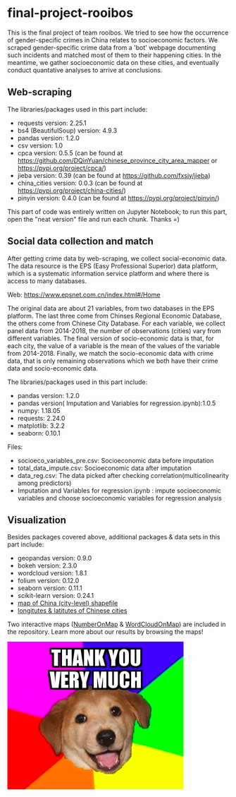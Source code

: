 # final-project-rooibos
This is the final project of team rooibos. We tried to see how the occurrence of gender-specific crimes in China relates to socioeconomic factors. We scraped gender-specific crime data from a 'bot' webpage documenting such incidents and matched most of them to their happening cities. In the meantime, we gather socioeconomic data on these cities, and eventually conduct quantative analyses to arrive at conclusions.

## Web-scraping
The libraries/packages used in this part include:
- requests version: 2.25.1
- bs4 (BeautifulSoup) version: 4.9.3
- pandas version: 1.2.0
- csv version: 1.0
- cpca version: 0.5.5 (can be found at https://github.com/DQinYuan/chinese_province_city_area_mapper or https://pypi.org/project/cpca/)
- jieba version: 0.39 (can be found at https://github.com/fxsjy/jieba)
- china_cities version: 0.0.3 (can be found at https://pypi.org/project/china-cities/)
- pinyin version: 0.4.0 (can be found at https://pypi.org/project/pinyin/)

This part of code was entirely written on Jupyter Notebook; to run this part, open the "neat version" file and run each chunk. Thanks =)

## Social data collection and match
After getting crime data by web-scraping, we collect social-economic data. The data resource is the EPS (Easy Professional Superior) data platform, which is a systematic information service platform and where there is access to many databases. 

Web: https://www.epsnet.com.cn/index.html#/Home

The original data are about 21 variables, from two databases in the EPS platform. The last three come from Chinses Regional Economic Database, the others come from Chinese City Database. For each variable, we collect panel data from 2014-2018, the number of observations (cities) vary from different variables.
The final version of socio-economic data is that, for each city, the value of a variable is the mean of the values of the variable from 2014-2018.
Finally, we match the socio-economic data with crime data, that is only remaining observations which we both have their crime data and socio-economic data.

The libraries/packages used in this part include:
- pandas version: 1.2.0
- pandas version( Imputation and Variables for regression.ipynb):1.0.5
- numpy: 1.18.05
- requests: 2.24.0
- matplotlib: 3.2.2
- seaborn: 0.10.1

Files:
- socioeco_variables_pre.csv: Socioeconomic data before imputation
- total_data_impute.csv: Socioeconomic data after imputation
- data_reg.csv: The data picked after checking correlation(multicolinearity among predictors)
-  Imputation and Variables for regression.ipynb : impute socioeconomic variables and choose socioeconomic variables for regression analysis


## Visualization
Besides packages covered above, additional packages & data sets in this part include:
- geopandas version: 0.9.0
- bokeh version: 2.3.0
- wordcloud version: 1.8.1
- folium version: 0.12.0
- seaborn version: 0.11.1
- scikit-learn version: 0.24.1
- [map of China (city-level) shapefile](https://www.jianguoyun.com/p/DU61EH8QgsnRBxj4x7QD)
- [longitutes & latitutes of Chinese cities](https://simplemaps.com/data/cn-cities)

Two interactive maps ([NumberOnMap](NumberOnMap.html) & [WordCloudOnMap](WordCloudOnMap.html)) are included in the repository. Learn more about our results by browsing the maps!

![image](rainbow%20pup%20saying%20thank%20you.png)
